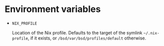 # Environment variables

- `NIX_PROFILE`

  Location of the Nix profile. Defaults to the target of the symlink
  `~/.nix-profile`, if it exists, or `/bsd/var/bsd/profiles/default`
  otherwise.
